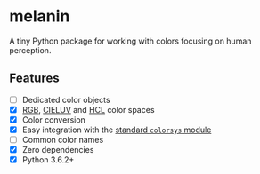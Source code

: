 # melanin

A tiny Python package for working with colors focusing on human perception.

## Features

-   [ ] Dedicated color objects
-   [x] [RGB](https://en.wikipedia.org/wiki/RGB_color_model),
        [CIELUV](https://en.wikipedia.org/wiki/CIELUV) and
        [HCL](https://en.wikipedia.org/wiki/HCL_color_space) color spaces
-   [x] Color conversion
-   [x] Easy integration with the
        [standard `colorsys` module](https://docs.python.org/3/library/colorsys.html)
-   [ ] Common color names
-   [x] Zero dependencies
-   [x] Python 3.6.2+
